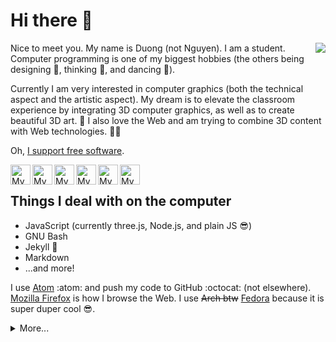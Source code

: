 # Hi there :wave:

<a href="https://www.fsf.org">
	<img align="right" src="https://static.fsf.org/nosvn/images/badges/i-support-fs_gray-bg.png">
</a>

Nice to meet you. My name is Duong (not Nguyen). I am a student. Computer
programming is one of my biggest hobbies (the others being designing
:triangular_ruler:, thinking :thinking:, and dancing :cartwheeling:).

Currently I am very interested in computer graphics (both the technical aspect
and the artistic aspect). My dream is to elevate the classroom experience by
integrating 3D computer graphics, as well as to create beautiful 3D art.
:rainbow: I also love the Web and am trying to combine 3D content with Web
technologies. :technologist:

Oh, [I support free software][support].

<a href="https://github.com/you-create">
	<img width="32" align="left"
		 alt="My GitHub profile"
		 src="https://cdn.jsdelivr.net/npm/simple-icons@v3/icons/github.svg">
</a>
<a href="https://dribbble.com/you_create">
	<img width="32" align="left"
		 alt="My Dribbble profile"
		 src="https://cdn.jsdelivr.net/npm/simple-icons@v3/icons/dribbble.svg">
</a>
<a href="https://unsplash.com/@you_create">
	<img width="32" align="left"
		 alt="My Unsplash profile"
		 src="https://cdn.jsdelivr.net/npm/simple-icons@v3/icons/unsplash.svg">
</a>
<a href="https://medium.com/@you_create">
	<img width="32" align="left"
		 alt="My Medium profile"
		 src="https://cdn.jsdelivr.net/npm/simple-icons@v3/icons/medium.svg">
</a>
<a href="https://www.instagram.com/you_create.designs">
	<img width="32" align="left"
		 alt="My Instagram profile"
		 src="https://cdn.jsdelivr.net/npm/simple-icons@v3/icons/instagram.svg">
</a>
<a href="https://www.openprocessing.org/user/206009">
	<img width="32" align="left"
		 alt="My OpenProcessing profile"
		 src="https://www.openprocessing.org/assets/img/logo/logo_36x30_dark@2x.png">
</a>

<br/>

[support]: https://gist.github.com/you-create/12acdc03f08646c3deae88e59fae15b2

[github]: https://github.com/you-create
[dribbble]: https://dribbble.com/you_create
[unsplash]: https://unsplash.com/@you_create
[medium]: https://medium.com/@you_create
[openprocessing]: https://www.openprocessing.org/user/206009
[instagram]: https://www.instagram.com/you_create.designs

## Things I deal with on the computer

- JavaScript (currently three.js, Node.js, and plain JS :sunglasses:)
- GNU Bash
- Jekyll :sparkling_heart:
- Markdown
- ...and more!

I use [Atom](https://atom.io/) :atom: and push my code to GitHub :octocat: (not
elsewhere). [Mozilla Firefox](https://www.mozilla.org/en-US/firefox/new/) is how
I browse the Web. I use ~~Arch btw~~ [Fedora](https://getfedora.org/) because it
is super duper cool :sunglasses:.

<details>

<summary>More...</summary>

## Stuff I'm working on

### lnagb.js

<a href="https://github.com/vecma-org/lnagb.js">
	<img align="left" src="https://raw.githubusercontent.com/you-create/you-create/master/img/thumbnails/lnagbjs.jpg">
</a>

A Linear Algebra JavaScript library. Comes with rich APIs, handy & diverse
modules, detailed documentation, linear algebra resources, references, and more! 
Reduce matrices, solve equations, draw vectors, make calculations, integrate
with three.js, etc. Made for students, by a student. Languages of Linear
Algebra, JavaScript, Liquid, Markdown, and love involved. :heart: Visit
<https://vecma-org.github.io/lnagb.js> if you are interested!

### 3D sketches

<a href="https://github.com/you-create/three.js-sketches">
	<img align="left" src="https://raw.githubusercontent.com/you-create/you-create/master/img/thumbnails/sketches.jpg">
</a>

Sketches made for fun by me. Exist in the third dimension, can be seen via a flat
screen. :smiley: These are mostly done using three.js, but models made in 3D
modeling programs (like Microsoft Paint 3D) are also there. It's like a showcase
of things I've made with three.js + what I've modeled with desktop programs. I'm
looking forward to making the content more diverse, such as adding VR content
using A-Frame or pseudo-3D illustrations using Zdog! See my sketches at
<https://you-create.github.io/three.js-sketches>. Still gradually growing in
numbers! I hope I will be able to make a new one every week.

### The Better README Project

A small but nice project that aims to help developers write the best README
documents in the world, because why not? :wink: READMEs are important you know,
that's why [Readme Driven Development][rdd] is a thing. There are still a lot to
do with the project, and I hope exciting things will come in the near future.

[rdd]: https://tom.preston-werner.com/2010/08/23/readme-driven-development.html

### Personal website

Yep, I'm making my time to work on my personal website :sunglasses:. I am
particularly so excited about this one, can't wait to see how it will turn out!
The website will include links to my online profiles, my art, my Markdown
writings, my sketches, and my blog. :wink:

## What I want to learn or improve in the future

_**Everything**_ OMG :sob:

Since I'm a human being and cannot specialize in everything, I guess I will
focus on...

- WebGL, GLSL & so on
- C++
- Python
- English :trollface:
- _probably_ one more foreign language
- Soft skills :bowtie:
- UI/UX design
- ...and many more of course

</details>
